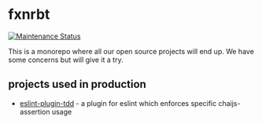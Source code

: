# fxnrbt
[![Maintenance Status][status-image]][status-url] 

This is a monorepo where all our open source projects will end up. We have some concerns but will give it a try.
## projects used in production
 
 * [eslint-plugin-tdd](projects/eslint-plugin-tdd) - a plugin for eslint which enforces specific chaijs-assertion usage


[status-url]: https://travis-ci.org/Fox-n-Rabbit/fxnrbt
[status-image]: https://travis-ci.org/Fox-n-Rabbit/fxnrbt.svg?branch=master
